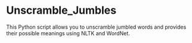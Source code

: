# Unscramble_Jumbles
This Python script allows you to unscramble jumbled words and provides their possible meanings using NLTK and WordNet.
